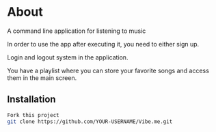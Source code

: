 # About
A command line application for listening to music

In order to use the app after executing it, you need to either sign up.

Login and logout system in the application.

You have a playlist where you can store your favorite songs and access them in the main screen.

## Installation
```bash
Fork this project
git clone https://github.com/YOUR-USERNAME/Vibe.me.git
```

